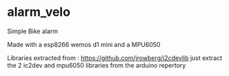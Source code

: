# alarm_velo

Simple Bike alarm 

Made with a esp8266 wemos d1 mini and a MPU6050

Libraries extracted from : https://github.com/jrowberg/i2cdevlib
just extract the 2 ic2dev and mpu6050 libraries from the arduino repertory

